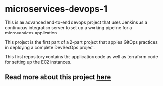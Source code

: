 # microservices-devops-1

This is an advanced end-to-end devops project that uses Jenkins as a continuous integration server to set up a working pipeline for a microservices application.

This project is the first part of a 2-part project that applies GitOps practices in deploying a complete DevSecOps project.

This first repository contains the application code as well as terraform code for setting up the EC2 instances.

## Read more about this project [here](https://dev.to/kelvinskell/advanced-end-to-end-devops-project-deploying-a-microservices-app-to-aws-eks-using-terraform-helm-jenkins-and-argocd-part-i-3a53)
